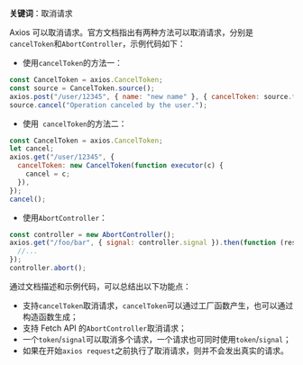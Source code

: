 **关键词**：取消请求

Axios 可以取消请求。官方文档指出有两种方法可以取消请求，分别是`cancelToken`和`AbortController`，示例代码如下：

- 使用`cancelToken`的方法一：

```javascript
const CancelToken = axios.CancelToken;
const source = CancelToken.source();
axios.post("/user/12345", { name: "new name" }, { cancelToken: source.token });
source.cancel("Operation canceled by the user.");
```

- 使用` cancelToken`的方法二：

```javascript
const CancelToken = axios.CancelToken;
let cancel;
axios.get("/user/12345", {
  cancelToken: new CancelToken(function executor(c) {
    cancel = c;
  }),
});
cancel();
```

- 使用`AbortController`：

```javascript
const controller = new AbortController();
axios.get("/foo/bar", { signal: controller.signal }).then(function (response) {
  //...
});
controller.abort();
```

通过文档描述和示例代码，可以总结出以下功能点：

- 支持`cancelToken`取消请求，`cancelToken`可以通过工厂函数产生，也可以通过构造函数生成；
- 支持 Fetch API 的`AbortController`取消请求；
- 一个`token`/`signal`可以取消多个请求，一个请求也可同时使用`token`/`signal`；
- 如果在开始`axios request`之前执行了取消请求，则并不会发出真实的请求。
